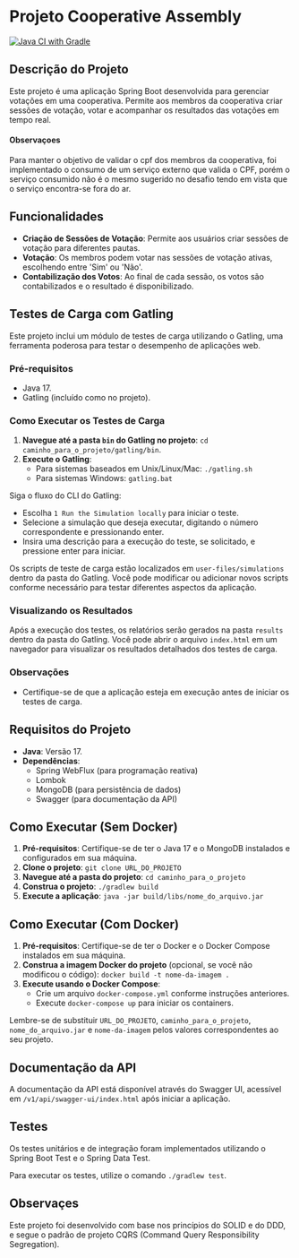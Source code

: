 # Projeto Cooperative Assembly
[![Java CI with Gradle](https://github.com/bsfraga/coop-assembly/actions/workflows/gradle.yml/badge.svg)](https://github.com/bsfraga/coop-assembly/actions/workflows/gradle.yml)
## Descrição do Projeto

Este projeto é uma aplicação Spring Boot desenvolvida para gerenciar votações em uma cooperativa. Permite aos membros da cooperativa criar sessões de votação, votar e acompanhar os resultados das votações em tempo real.

#### Observaçoes

Para manter o objetivo de validar o cpf dos membros da cooperativa, foi implementado o consumo de um serviço externo que valida o CPF, porém o serviço consumido não é o mesmo sugerido no desafio tendo em vista que o serviço encontra-se fora do ar.

## Funcionalidades

- **Criação de Sessões de Votação**: Permite aos usuários criar sessões de votação para diferentes pautas.
- **Votação**: Os membros podem votar nas sessões de votação ativas, escolhendo entre 'Sim' ou 'Não'.
- **Contabilização dos Votos**: Ao final de cada sessão, os votos são contabilizados e o resultado é disponibilizado.

## Testes de Carga com Gatling

Este projeto inclui um módulo de testes de carga utilizando o Gatling, uma ferramenta poderosa para testar o desempenho de aplicações web.

### Pré-requisitos

- Java 17.
- Gatling (incluído como no projeto).

### Como Executar os Testes de Carga

1. **Navegue até a pasta `bin` do Gatling no projeto**: `cd caminho_para_o_projeto/gatling/bin`.
2. **Execute o Gatling**:
   - Para sistemas baseados em Unix/Linux/Mac: `./gatling.sh`
   - Para sistemas Windows: `gatling.bat`

Siga o fluxo do CLI do Gatling:
- Escolha `1 Run the Simulation locally` para iniciar o teste.
- Selecione a simulação que deseja executar, digitando o número correspondente e pressionando enter.
- Insira uma descrição para a execução do teste, se solicitado, e pressione enter para iniciar.

Os scripts de teste de carga estão localizados em `user-files/simulations` dentro da pasta do Gatling. Você pode modificar ou adicionar novos scripts conforme necessário para testar diferentes aspectos da aplicação.

### Visualizando os Resultados

Após a execução dos testes, os relatórios serão gerados na pasta `results` dentro da pasta do Gatling. Você pode abrir o arquivo `index.html` em um navegador para visualizar os resultados detalhados dos testes de carga.

### Observações

- Certifique-se de que a aplicação esteja em execução antes de iniciar os testes de carga.

## Requisitos do Projeto

- **Java**: Versão 17.
- **Dependências**:
  - Spring WebFlux (para programação reativa)
  - Lombok
  - MongoDB (para persistência de dados)
  - Swagger (para documentação da API)

## Como Executar (Sem Docker)

1. **Pré-requisitos**: Certifique-se de ter o Java 17 e o MongoDB instalados e configurados em sua máquina.
2. **Clone o projeto**: `git clone URL_DO_PROJETO`
3. **Navegue até a pasta do projeto**: `cd caminho_para_o_projeto`
4. **Construa o projeto**: `./gradlew build`
5. **Execute a aplicação**: `java -jar build/libs/nome_do_arquivo.jar`

## Como Executar (Com Docker)

1. **Pré-requisitos**: Certifique-se de ter o Docker e o Docker Compose instalados em sua máquina.
2. **Construa a imagem Docker do projeto** (opcional, se você não modificou o código): `docker build -t nome-da-imagem .`
3. **Execute usando o Docker Compose**:
   - Crie um arquivo `docker-compose.yml` conforme instruções anteriores.
   - Execute `docker-compose up` para iniciar os containers.

Lembre-se de substituir `URL_DO_PROJETO`, `caminho_para_o_projeto`, `nome_do_arquivo.jar` e `nome-da-imagem` pelos valores correspondentes ao seu projeto.

## Documentação da API

A documentação da API está disponível através do Swagger UI, acessível em `/v1/api/swagger-ui/index.html` após iniciar a aplicação.

## Testes

Os testes unitários e de integração foram implementados utilizando o Spring Boot Test e o Spring Data Test.

Para executar os testes, utilize o comando `./gradlew test`.

## Observaçes

Este projeto foi desenvolvido com base nos princípios do SOLID e do DDD, e segue o padrão de projeto CQRS (Command Query Responsibility Segregation).


